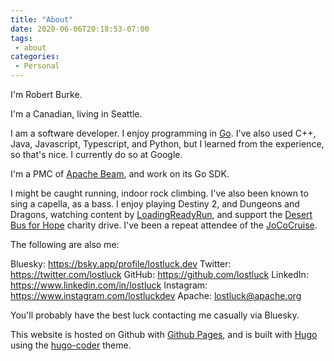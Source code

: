 ```yaml
---
title: "About"
date: 2020-06-06T20:18:53-07:00
tags:
 - about
categories:
 - Personal
--- 
```


I'm Robert Burke.

I'm a Canadian, living in Seattle.

I am a software developer. I enjoy programming in [Go](https://go.dev/). 
I've also used C++, Java, Javascript, Typescript, and Python, but I learned from the experience,
so that's nice.
I currently do so at Google.

I'm a PMC of [Apache Beam](https://beam.apache.org), and work on its Go SDK.

I might be caught running, indoor rock climbing.
I've also been known to sing a capella, as a bass. 
I enjoy playing Destiny 2, and Dungeons and Dragons, 
watching content by [LoadingReadyRun](https://loadingreadyrun.com/),
and support the [Desert Bus for Hope](https://desertbus.org) charity drive.
I've been a repeat attendee of the [JoCoCruise](https://jococruise.com).

The following are also me:

Bluesky: https://bsky.app/profile/lostluck.dev
Twitter: https://twitter.com/lostluck
GitHub: https://github.com/lostluck
LinkedIn: https://www.linkedin.com/in/lostluck
Instagram: https://www.instagram.com/lostluckdev
Apache: lostluck@apache.org  

<!-- Twitch.tv : https://twitch.tv/lostluckdev  -->

You'll probably have the best luck contacting me casually via Bluesky.

This website is hosted on Github with [Github Pages](https://pages.github.com/),
and is built with [Hugo](gohugo.io) using the [hugo-coder](https://themes.gohugo.io/themes/hugo-coder/) theme.

    